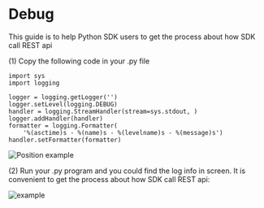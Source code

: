 # Debug

This guide is to help Python SDK users to get the process about how SDK call REST api

(1) Copy the following code in your .py file
```
import sys
import logging

logger = logging.getLogger('')
logger.setLevel(logging.DEBUG)
handler = logging.StreamHandler(stream=sys.stdout, )
logger.addHandler(handler)
formatter = logging.Formatter(
    '%(asctime)s - %(name)s - %(levelname)s - %(message)s')
handler.setFormatter(formatter)
```

![Position example](./debug_guide_position.png "Position example")

(2) Run your .py program and you could find the log info in screen. It is convenient to get the process about how SDK call REST api:

![example](./debug_guide_example.png "example")
